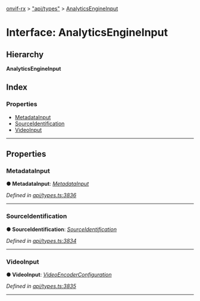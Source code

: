 [onvif-rx](../README.md) > ["api/types"](../modules/_api_types_.md) > [AnalyticsEngineInput](../interfaces/_api_types_.analyticsengineinput.md)

# Interface: AnalyticsEngineInput

## Hierarchy

**AnalyticsEngineInput**

## Index

### Properties

* [MetadataInput](_api_types_.analyticsengineinput.md#metadatainput)
* [SourceIdentification](_api_types_.analyticsengineinput.md#sourceidentification)
* [VideoInput](_api_types_.analyticsengineinput.md#videoinput)

---

## Properties

<a id="metadatainput"></a>

###  MetadataInput

**● MetadataInput**: *[MetadataInput](_api_types_.metadatainput.md)*

*Defined in [api/types.ts:3836](https://github.com/patrickmichalina/onvif-rx/blob/034e4d6/src/api/types.ts#L3836)*

___
<a id="sourceidentification"></a>

###  SourceIdentification

**● SourceIdentification**: *[SourceIdentification](_api_types_.sourceidentification.md)*

*Defined in [api/types.ts:3834](https://github.com/patrickmichalina/onvif-rx/blob/034e4d6/src/api/types.ts#L3834)*

___
<a id="videoinput"></a>

###  VideoInput

**● VideoInput**: *[VideoEncoderConfiguration](_api_types_.videoencoderconfiguration.md)*

*Defined in [api/types.ts:3835](https://github.com/patrickmichalina/onvif-rx/blob/034e4d6/src/api/types.ts#L3835)*

___

